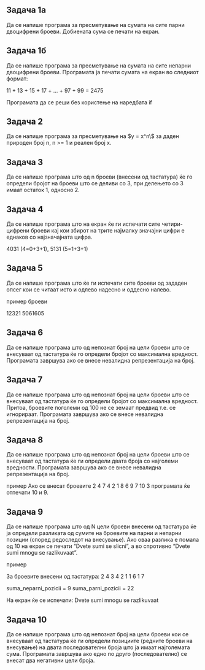 ## Задача 1а
Да се напише програма за пресметување на сумата на сите парни двоцифрени броеви. Добиената сума се печати на екран.


## Задача 1б
Да се напише програма за пресметување на сумата на сите непарни двоцифрени броеви. Програмата ја печати сумата на екран во следниот формат:

11 + 13 + 15 + 17 + … + 97 + 99 = 2475

Програмата да се реши без користење на наредбата if


## Задача 2
Да се напише програма за пресметување на \$y = x^n\\$ за даден природен број n, n >= 1 и реален број x.


## Задача 3
Да се напише програма што од n броеви (внесени од тастатура) ќе го определи бројот на броеви што се деливи со 3, при делењето со 3 имаат остаток 1, односно 2.


## Задача 4
Да се напише програма што на екран ќе ги испечати сите четири-цифрени броеви кај кои збирот на трите најмалку значајни цифри е еднаков со најзначајната цифра.

4031 (4=0+3+1), 5131 (5=1+3+1)


## Задача 5
Да се напише програма што ќе ги испечати сите броеви од зададен опсег кои се читаат исто и одлево надесно и оддесно налево.

пример броеви

12321 5061605


## Задача 6
Да се напише програма што од непознат број на цели броеви што се внесуваат од тастатура ќе го определи бројот со максимална вредност. 
Програмата завршува ако се внесе невалидна репрезентација на број.


## Задача 7
Да се напише програма што од непознат број на цели броеви што се внесуваат од тастатура ќе го определи бројот со максимална вредност. 
Притоа, броевите поголеми од 100 не се земаат предвид т.е. се игнорираат. Програмата завршува ако се внесе невалидна репрезентација на број.


## Задача 8
Да се напише програма што од непознат број на цели броеви што се внесуваат од тастатура ќе ги определи двата броја со најголеми вредности.
Програмата завршува ако се внесе невалидна репрезентација на број.

пример
Ако се внесат броевите 2 4 7 4 2 1 8 6 9 7 10 3 програмата ќе отпечати 10 и 9.


## Задача 9
Да се напише програма што од N цели броеви внесени од тастатура ќе ја определи разликата од сумите на броевите на парни и непарни позиции (според редоследот на внесување). Ако оваа разлика е помала од 10 на екран се печати “Dvete sumi se slicni”, а во спротивно “Dvete sumi mnogu se razlikuvaat”.

пример

За броевите внесени од тастатура:
2 4 3 4 2 1 1 6 1 7

suma_neparni_pozicii = 9
suma_parni_pozicii = 22

На екран ќе се испечати:
Dvete sumi mnogu se razlikuvaat


## Задача 10
Да се напише програма што од непознат број на цели броеви кои се внесуваат од тастатура ќе ги определи позициите (редните броеви на внесување) на двата последователни броја што ја имаат најголемата сума. 
Програмата завршува ако едно по друго (последователно) се внесат два негативни цели броја.


